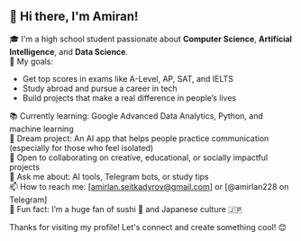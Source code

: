 ## 👋 Hi there, I'm Amiran!

🎓 I'm a high school student passionate about **Computer Science**, **Artificial Intelligence**, and **Data Science**.  
🎯 My goals:  
- Get top scores in exams like A-Level, AP, SAT, and IELTS  
- Study abroad and pursue a career in tech  
- Build projects that make a real difference in people’s lives  

📚 Currently learning: Google Advanced Data Analytics, Python, and machine learning  
🤖 Dream project: An AI app that helps people practice communication (especially for those who feel isolated)  
🤝 Open to collaborating on creative, educational, or socially impactful projects  
💬 Ask me about: AI tools, Telegram bots, or study tips  
📫 How to reach me: [amirlan.seitkadyrov@gmail.com] or [@amirlan228 on Telegram]                               
🌸 Fun fact: I’m a huge fan of sushi 🍣 and Japanese culture 🇯🇵  

Thanks for visiting my profile! Let's connect and create something cool! 😊

<!--
**AmirlanSeit/AmirlanSeit** is a ✨ _special_ ✨ repository because its `README.md` (this file) appears on your GitHub profile.

Here are some ideas to get you started:

- 🔭 I’m currently working on ...
- 🌱 I’m currently learning ...
- 👯 I’m looking to collaborate on ...
- 🤔 I’m looking for help with ...
- 💬 Ask me about ...
- 📫 How to reach me: ...
- 😄 Pronouns: ...
- ⚡ Fun fact: ...
-->
